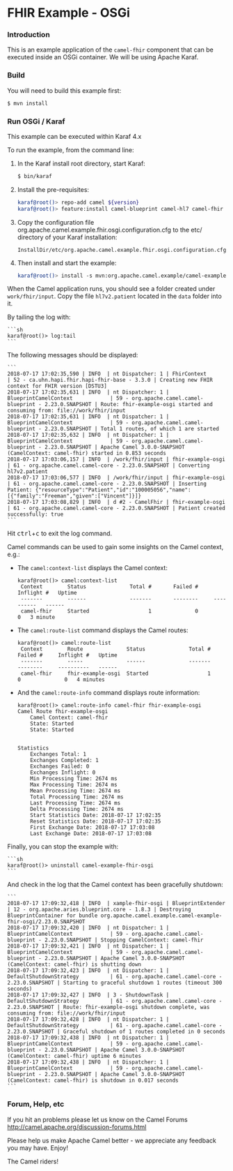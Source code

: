 # FHIR Example - OSGi

### Introduction

This is an example application of the `camel-fhir` component that can be executed inside an OSGi container. We will be 
using Apache Karaf.

### Build

You will need to build this example first:

```sh
$ mvn install
```

### Run OSGi / Karaf

This example can be executed within Karaf 4.x

To run the example, from the command line:

1. In the Karaf install root directory, start Karaf:

    ```sh
    $ bin/karaf
    ```

2. Install the pre-requisites:

    ```sh
    karaf@root()> repo-add camel ${version}
    karaf@root()> feature:install camel-blueprint camel-hl7 camel-fhir
    ```
    
3. Copy the configuration file org.apache.camel.example.fhir.osgi.configuration.cfg to the etc/ directory of your Karaf installation:
    ```
    InstallDir/etc/org.apache.camel.example.fhir.osgi.configuration.cfg       
    ```
4. Then install and start the example:

    ```sh
    karaf@root()> install -s mvn:org.apache.camel.example/camel-example-fhir-osgi/${version}
    ```

When the Camel application runs, you should see a folder created under `work/fhir/input`. Copy the file `hl7v2.patient`
located in the `data` folder into it.

By tailing the log with:

    ```sh
    karaf@root()> log:tail
    ```

The following messages should be displayed:

    ```
    2018-07-17 17:02:35,590 | INFO  | nt Dispatcher: 1 | FhirContext                      | 52 - ca.uhn.hapi.fhir.hapi-fhir-base - 3.3.0 | Creating new FHIR context for FHIR version [DSTU3]
    2018-07-17 17:02:35,631 | INFO  | nt Dispatcher: 1 | BlueprintCamelContext            | 59 - org.apache.camel.camel-blueprint - 2.23.0.SNAPSHOT | Route: fhir-example-osgi started and consuming from: file://work/fhir/input
    2018-07-17 17:02:35,631 | INFO  | nt Dispatcher: 1 | BlueprintCamelContext            | 59 - org.apache.camel.camel-blueprint - 2.23.0.SNAPSHOT | Total 1 routes, of which 1 are started
    2018-07-17 17:02:35,632 | INFO  | nt Dispatcher: 1 | BlueprintCamelContext            | 59 - org.apache.camel.camel-blueprint - 2.23.0.SNAPSHOT | Apache Camel 3.0.0-SNAPSHOT (CamelContext: camel-fhir) started in 0.853 seconds
    2018-07-17 17:03:06,157 | INFO  | /work/fhir/input | fhir-example-osgi                | 61 - org.apache.camel.camel-core - 2.23.0.SNAPSHOT | Converting hl7v2.patient
    2018-07-17 17:03:06,577 | INFO  | /work/fhir/input | fhir-example-osgi                | 61 - org.apache.camel.camel-core - 2.23.0.SNAPSHOT | Inserting Patient: {"resourceType":"Patient","id":"100005056","name":[{"family":"Freeman","given":["Vincent"]}]}
    2018-07-17 17:03:08,829 | INFO  | d #2 - CamelFhir | fhir-example-osgi                | 61 - org.apache.camel.camel-core - 2.23.0.SNAPSHOT | Patient created successfully: true
    ```

Hit <kbd>ctrl</kbd>+<kbd>c</kbd> to exit the log command.

Camel commands can be used to gain some insights on the Camel context, e.g.:

- The `camel:context-list` displays the Camel context:

    ```
    karaf@root()> camel:context-list
     Context        Status              Total #       Failed #     Inflight #   Uptime        
     -------        ------              -------       --------     ----------   ------        
     camel-fhir     Started                   1              0              0   3 minute  
    ```

- The `camel:route-list` command displays the Camel routes:

    ```
    karaf@root()> camel:route-list
     Context        Route              Status              Total #       Failed #     Inflight #   Uptime     
     -------        -----              ------              -------       --------     ----------   ------      
     camel-fhir     fhir-example-osgi  Started                   1              0              0   4 minutes
    ```

- And the `camel:route-info` command displays route information:

    ```
    karaf@root()> camel:route-info camel-fhir fhir-example-osgi                                                                                                                                                        
    Camel Route fhir-example-osgi
        Camel Context: camel-fhir
        State: Started
        State: Started
    
    
    Statistics
        Exchanges Total: 1
        Exchanges Completed: 1
        Exchanges Failed: 0
        Exchanges Inflight: 0
        Min Processing Time: 2674 ms
        Max Processing Time: 2674 ms
        Mean Processing Time: 2674 ms
        Total Processing Time: 2674 ms
        Last Processing Time: 2674 ms
        Delta Processing Time: 2674 ms
        Start Statistics Date: 2018-07-17 17:02:35
        Reset Statistics Date: 2018-07-17 17:02:35
        First Exchange Date: 2018-07-17 17:03:08
        Last Exchange Date: 2018-07-17 17:03:08
    ```

Finally, you can stop the example with:

    ```sh
    karaf@root()> uninstall camel-example-fhir-osgi
    ```

And check in the log that the Camel context has been gracefully
shutdown:
    
    ```
    2018-07-17 17:09:32,418 | INFO  | xample-fhir-osgi | BlueprintExtender                | 12 - org.apache.aries.blueprint.core - 1.8.3 | Destroying BlueprintContainer for bundle org.apache.camel.example.camel-example-fhir-osgi/2.23.0.SNAPSHOT
    2018-07-17 17:09:32,420 | INFO  | nt Dispatcher: 1 | BlueprintCamelContext            | 59 - org.apache.camel.camel-blueprint - 2.23.0.SNAPSHOT | Stopping CamelContext: camel-fhir
    2018-07-17 17:09:32,421 | INFO  | nt Dispatcher: 1 | BlueprintCamelContext            | 59 - org.apache.camel.camel-blueprint - 2.23.0.SNAPSHOT | Apache Camel 3.0.0-SNAPSHOT (CamelContext: camel-fhir) is shutting down
    2018-07-17 17:09:32,423 | INFO  | nt Dispatcher: 1 | DefaultShutdownStrategy          | 61 - org.apache.camel.camel-core - 2.23.0.SNAPSHOT | Starting to graceful shutdown 1 routes (timeout 300 seconds)
    2018-07-17 17:09:32,427 | INFO  | 3 - ShutdownTask | DefaultShutdownStrategy          | 61 - org.apache.camel.camel-core - 2.23.0.SNAPSHOT | Route: fhir-example-osgi shutdown complete, was consuming from: file://work/fhir/input
    2018-07-17 17:09:32,428 | INFO  | nt Dispatcher: 1 | DefaultShutdownStrategy          | 61 - org.apache.camel.camel-core - 2.23.0.SNAPSHOT | Graceful shutdown of 1 routes completed in 0 seconds
    2018-07-17 17:09:32,438 | INFO  | nt Dispatcher: 1 | BlueprintCamelContext            | 59 - org.apache.camel.camel-blueprint - 2.23.0.SNAPSHOT | Apache Camel 3.0.0-SNAPSHOT (CamelContext: camel-fhir) uptime 6 minutes
    2018-07-17 17:09:32,438 | INFO  | nt Dispatcher: 1 | BlueprintCamelContext            | 59 - org.apache.camel.camel-blueprint - 2.23.0.SNAPSHOT | Apache Camel 3.0.0-SNAPSHOT (CamelContext: camel-fhir) is shutdown in 0.017 seconds
    ```

### Forum, Help, etc

If you hit an problems please let us know on the Camel Forums
<http://camel.apache.org/discussion-forums.html>

Please help us make Apache Camel better - we appreciate any feedback you may have. Enjoy!

The Camel riders!
